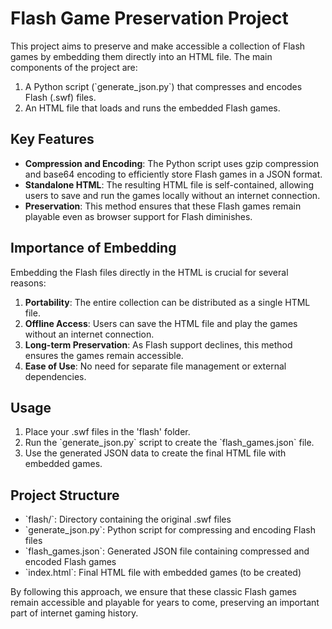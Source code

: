 # Flash Game Preservation Project

This project aims to preserve and make accessible a collection of Flash games by embedding them directly into an HTML file. The main components of the project are:

1. A Python script (\`generate_json.py\`) that compresses and encodes Flash (.swf) files.
2. An HTML file that loads and runs the embedded Flash games.

## Key Features

- **Compression and Encoding**: The Python script uses gzip compression and base64 encoding to efficiently store Flash games in a JSON format.
- **Standalone HTML**: The resulting HTML file is self-contained, allowing users to save and run the games locally without an internet connection.
- **Preservation**: This method ensures that these Flash games remain playable even as browser support for Flash diminishes.

## Importance of Embedding

Embedding the Flash files directly in the HTML is crucial for several reasons:

1. **Portability**: The entire collection can be distributed as a single HTML file.
2. **Offline Access**: Users can save the HTML file and play the games without an internet connection.
3. **Long-term Preservation**: As Flash support declines, this method ensures the games remain accessible.
4. **Ease of Use**: No need for separate file management or external dependencies.

## Usage

1. Place your .swf files in the 'flash' folder.
2. Run the \`generate_json.py\` script to create the \`flash_games.json\` file.
3. Use the generated JSON data to create the final HTML file with embedded games.

## Project Structure

- \`flash/\`: Directory containing the original .swf files
- \`generate_json.py\`: Python script for compressing and encoding Flash files
- \`flash_games.json\`: Generated JSON file containing compressed and encoded Flash games
- \`index.html\`: Final HTML file with embedded games (to be created)

By following this approach, we ensure that these classic Flash games remain accessible and playable for years to come, preserving an important part of internet gaming history.